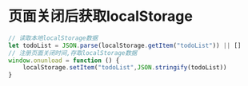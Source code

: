 # 页面关闭后获取localStorage



```javascript
// 读取本地localStorage数据
let todoList = JSON.parse(localStorage.getItem("todoList")) || []
// 注册页面关闭时间,存取localStorage数据
window.onunload = function () {
    localStorage.setItem("todoList",JSON.stringify(todoList))
}
```


